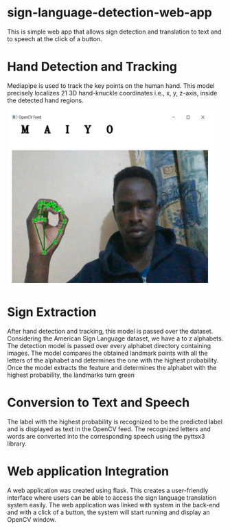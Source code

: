 # sign-language-detection-web-app
This is simple web app that allows sign detection and translation to text and to speech at the click of a button.

# Hand Detection and Tracking
Mediapipe is used to track the key points on the human hand. This model precisely localizes 21 3D hand-knuckle coordinates i.e., x, y, z-axis, inside the detected hand regions.

![Sign Language extraction](https://github.com/SamuelMaiyo/sign-language-detection-web-app/blob/8f4d4ccebda39e10160840d3d58501b3713b02c5/Screenshots/OpenCV%20sign%20detection.PNG)

# Sign Extraction
After hand detection and tracking, this model is passed over the dataset. Considering the American Sign Language dataset, we have a to z alphabets. The detection model is passed over every alphabet directory containing images. The model compares the obtained landmark points with all the letters of the alphabet and determines the one with the highest probability. Once the model extracts the feature and determines the alphabet with the highest probability, the landmarks turn green

# Conversion to Text and Speech
The label with the highest probability is recognized to be the predicted label and is displayed as text in the OpenCV feed. The recognized letters and words are converted into the corresponding speech using the pyttsx3 library.

# Web application Integration
A web application was created using flask. This creates a user-friendly interface where users can be able to access the sign language translation system easily. The web application was linked with system in the back-end and with a click of a button, the system will start running and display an OpenCV window.
